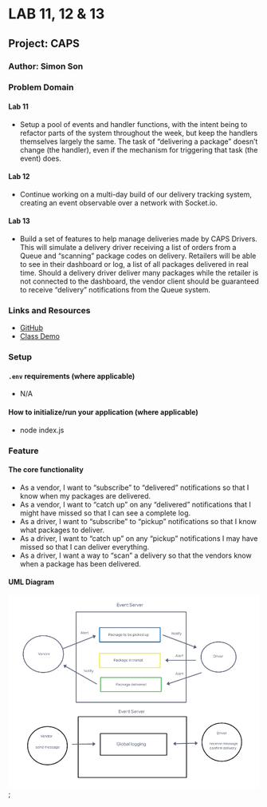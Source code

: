 # LAB 11, 12 & 13

## Project: CAPS

### Author: Simon Son

### Problem Domain

#### Lab 11

* Setup a pool of events and handler functions, with the intent being to refactor parts of the system throughout the week, but keep the handlers themselves largely the same. The task of “delivering a package” doesn’t change (the handler), even if the mechanism for triggering that task (the event) does.

#### Lab 12

* Continue working on a multi-day build of our delivery tracking system, creating an event observable over a network with Socket.io.

#### Lab 13

* Build a set of features to help manage deliveries made by CAPS Drivers. This will simulate a delivery driver receiving a list of orders from a Queue and “scanning” package codes on delivery. Retailers will be able to see in their dashboard or log, a list of all packages delivered in real time. Should a delivery driver deliver many packages while the retailer is not connected to the dashboard, the vendor client should be guaranteed to receive “delivery” notifications from the Queue system.

### Links and Resources

* [GitHub](https://github.com/sson68x/CAPS/pull/4)
* [Class Demo](https://github.com/codefellows/seattle-javascript-401d47/tree/main/class-13)

### Setup

#### `.env` requirements (where applicable)

* N/A

#### How to initialize/run your application (where applicable)

* node index.js

### Feature

#### The core functionality

* As a vendor, I want to “subscribe” to “delivered” notifications so that I know when my packages are delivered.
* As a vendor, I want to “catch up” on any “delivered” notifications that I might have missed so that I can see a complete log.
* As a driver, I want to “subscribe” to “pickup” notifications so that I know what packages to deliver.
* As a driver, I want to “catch up” on any “pickup” notifications I may have missed so that I can deliver everything.
* As a driver, I want a way to “scan” a delivery so that the vendors know when a package has been delivered.

#### UML Diagram

![Lab 13 UML](./assets/img/Lab12.png);
